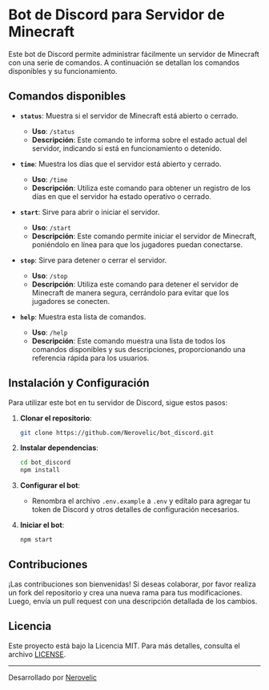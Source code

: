 # Bot de Discord para Servidor de Minecraft

Este bot de Discord permite administrar fácilmente un servidor de Minecraft con una serie de comandos. A continuación se detallan los comandos disponibles y su funcionamiento.

## Comandos disponibles

- **`status`**: Muestra si el servidor de Minecraft está abierto o cerrado.
  - **Uso**: `/status`
  - **Descripción**: Este comando te informa sobre el estado actual del servidor, indicando si está en funcionamiento o detenido.

- **`time`**: Muestra los días que el servidor está abierto y cerrado.
  - **Uso**: `/time`
  - **Descripción**: Utiliza este comando para obtener un registro de los días en que el servidor ha estado operativo o cerrado.

- **`start`**: Sirve para abrir o iniciar el servidor.
  - **Uso**: `/start`
  - **Descripción**: Este comando permite iniciar el servidor de Minecraft, poniéndolo en línea para que los jugadores puedan conectarse.

- **`stop`**: Sirve para detener o cerrar el servidor.
  - **Uso**: `/stop`
  - **Descripción**: Utiliza este comando para detener el servidor de Minecraft de manera segura, cerrándolo para evitar que los jugadores se conecten.

- **`help`**: Muestra esta lista de comandos.
  - **Uso**: `/help`
  - **Descripción**: Este comando muestra una lista de todos los comandos disponibles y sus descripciones, proporcionando una referencia rápida para los usuarios.

## Instalación y Configuración

Para utilizar este bot en tu servidor de Discord, sigue estos pasos:

1. **Clonar el repositorio**:
    ```bash
    git clone https://github.com/Nerovelic/bot_discord.git
    ```

2. **Instalar dependencias**:
    ```bash
    cd bot_discord
    npm install
    ```

3. **Configurar el bot**:
    - Renombra el archivo `.env.example` a `.env` y edítalo para agregar tu token de Discord y otros detalles de configuración necesarios.

4. **Iniciar el bot**:
    ```bash
    npm start
    ```

## Contribuciones

¡Las contribuciones son bienvenidas! Si deseas colaborar, por favor realiza un fork del repositorio y crea una nueva rama para tus modificaciones. Luego, envía un pull request con una descripción detallada de los cambios.

## Licencia

Este proyecto está bajo la Licencia MIT. Para más detalles, consulta el archivo [LICENSE](LICENSE).

---

Desarrollado por [Nerovelic](https://github.com/Nerovelic)
